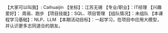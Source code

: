 【大家可以叫我】: Caihuaijin 
【坐标】：江苏无锡
【专业/职业】：IT经理 
【兴趣爱好】： 周易、跑步
【项目技能】：SQL、项目管理 
【组队情况】：未组队
【本课程学习基础】：NLP、LLM
【本期活动目标】：一起学习，在项目中应用大模型，并认识更多志同道合的朋友。